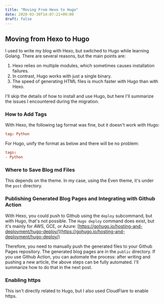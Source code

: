 ```yaml
---
title: "Moving From Hexo to Hugo"
date: 2020-03-30T14:07:21+09:00
draft: false
---
```


## Moving from Hexo to Hugo

I used to write my blog with Hexo, but switched to Hugo while learning Golang.
There are several reasons, but the main points are:

1. Hexo relies on multiple modules, which sometimes causes installation failures.
2. In contrast, Hugo works with just a single binary.
3. The speed of generating HTML files is much faster with Hugo than with Hexo.

I'll skip the details of how to install and use Hugo, but here I'll summarize the issues I encountered during the migration.

### How to Add Tags

With Hexo, the following tag format was fine, but it doesn't work with Hugo:

```conf
tag: Python
```

For Hugo, unify the format as below and there will be no problem:

```conf
tags:
- Python
```

### Where to Save Blog md Files

This depends on the theme. In my case, using the Even theme, it's under the `post` directory.

### Publishing Generated Blog Pages and Integrating with Github Action

With Hexo, you could push to Github using the `deploy` subcommand, but with Hugo, that's not possible.
The `Hugo deploy` command does exist, but it's mainly for AWS, GCE, or Azure:
[https://gohugo.io/hosting-and-deployment/hugo-deploy/](https://gohugo.io/hosting-and-deployment/hugo-deploy/)

Therefore, you need to manually push the generated files to your Github Pages repository.
The generated blog pages are in the `public` directory.
If you use Github Action, you can automate the process: after writing and pushing a new article, the above steps can be fully automated.
I'll summarize how to do that in the next post.

### Enabling https

This isn't directly related to Hugo, but I also used CloudFlare to enable https.
